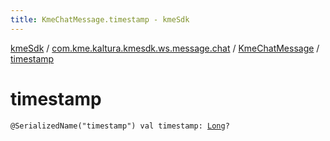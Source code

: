```yaml
---
title: KmeChatMessage.timestamp - kmeSdk
---
```


[kmeSdk](../../index.html) / [com.kme.kaltura.kmesdk.ws.message.chat](../index.html) / [KmeChatMessage](index.html) / [timestamp](./timestamp.html)

# timestamp

`@SerializedName("timestamp") val timestamp: `[`Long`](https://kotlinlang.org/api/latest/jvm/stdlib/kotlin/-long/index.html)`?`